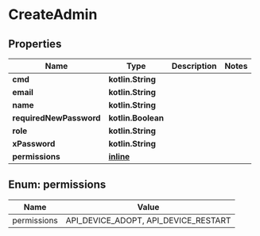 
# CreateAdmin

## Properties
Name | Type | Description | Notes
------------ | ------------- | ------------- | -------------
**cmd** | **kotlin.String** |  | 
**email** | **kotlin.String** |  | 
**name** | **kotlin.String** |  | 
**requiredNewPassword** | **kotlin.Boolean** |  | 
**role** | **kotlin.String** |  | 
**xPassword** | **kotlin.String** |  | 
**permissions** | [**inline**](#kotlin.collections.MutableList&lt;Permissions&gt;) |  | 


<a name="kotlin.collections.MutableList<Permissions>"></a>
## Enum: permissions
Name | Value
---- | -----
permissions | API_DEVICE_ADOPT, API_DEVICE_RESTART



